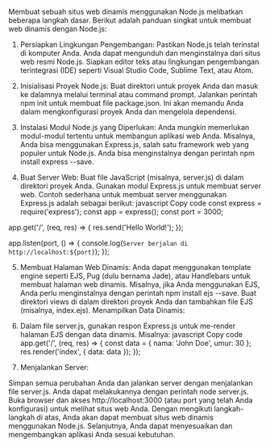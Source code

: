 Membuat sebuah situs web dinamis menggunakan Node.js melibatkan beberapa langkah dasar. Berikut adalah panduan singkat untuk membuat web dinamis dengan Node.js:

1. Persiapkan Lingkungan Pengembangan:
Pastikan Node.js telah terinstal di komputer Anda. Anda dapat mengunduh dan menginstalnya dari situs web resmi Node.js.
Siapkan editor teks atau lingkungan pengembangan terintegrasi (IDE) seperti Visual Studio Code, Sublime Text, atau Atom.

2. Inisialisasi Proyek Node.js:
Buat direktori untuk proyek Anda dan masuk ke dalamnya melalui terminal atau command prompt.
Jalankan perintah npm init untuk membuat file package.json. Ini akan memandu Anda dalam mengkonfigurasi proyek Anda dan mengelola dependensi.

3. Instalasi Modul Node.js yang Diperlukan:
Anda mungkin memerlukan modul-modul tertentu untuk membangun aplikasi web Anda. Misalnya, Anda bisa menggunakan Express.js, salah satu framework web yang populer untuk Node.js. Anda bisa menginstalnya dengan perintah npm install express --save.

4. Buat Server Web:
Buat file JavaScript (misalnya, server.js) di dalam direktori proyek Anda.
Gunakan modul Express.js untuk membuat server web. Contoh sederhana untuk membuat server menggunakan Express.js adalah sebagai berikut:
javascript
Copy code
const express = require('express');
const app = express();
const port = 3000;

app.get('/', (req, res) => {
    res.send('Hello World!');
});

app.listen(port, () => {
    console.log(`Server berjalan di http://localhost:${port}`);
});

5. Membuat Halaman Web Dinamis:
Anda dapat menggunakan template engine seperti EJS, Pug (dulu bernama Jade), atau Handlebars untuk membuat halaman web dinamis. Misalnya, jika Anda menggunakan EJS, Anda perlu menginstalnya dengan perintah npm install ejs --save.
Buat direktori views di dalam direktori proyek Anda dan tambahkan file EJS (misalnya, index.ejs).
Menampilkan Data Dinamis:

6. Dalam file server.js, gunakan respon Express.js untuk me-render halaman EJS dengan data dinamis. Misalnya:
javascript
Copy code
app.get('/', (req, res) => {
    const data = {
        nama: 'John Doe',
        umur: 30
    };
    res.render('index', { data: data });
});

7. Menjalankan Server:

Simpan semua perubahan Anda dan jalankan server dengan menjalankan file server.js. Anda dapat melakukannya dengan perintah node server.js.
Buka browser dan akses http://localhost:3000 (atau port yang telah Anda konfigurasi) untuk melihat situs web Anda.
Dengan mengikuti langkah-langkah di atas, Anda akan dapat membuat situs web dinamis menggunakan Node.js. Selanjutnya, Anda dapat menyesuaikan dan mengembangkan aplikasi Anda sesuai kebutuhan.




